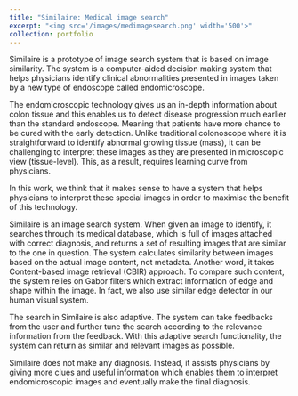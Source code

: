 ```yaml
---
title: "Similaire: Medical image search"
excerpt: "<img src='/images/medimagesearch.png' width='500'>"
collection: portfolio
---
```


Similaire is a prototype of image search system that is based on image similarity. The system is a computer-aided decision making system that helps physicians identify clinical abnormalities presented in images taken by a new type of endoscope called endomicroscope.

The endomicroscopic technology gives us an in-depth information about colon tissue and this enables us to detect disease progression much earlier than the standard endoscope. Meaning that patients have more chance to be cured with the early detection. Unlike traditional colonoscope where it is straightforward to identify abnormal growing tissue (mass), it can be challenging to interpret these images as they are presented in microscopic view (tissue-level). This, as a result, requires learning curve from physicians.

In this work, we think that it makes sense to have a system that helps physicians to interpret these special images in order to maximise the benefit of this technology.

Similaire is an image search system. When given an image to identify, it searches through its medical database, which is full of images attached with correct diagnosis, and returns a set of resulting images that are similar to the one in question. The system calculates similarity between images based on the actual image content, not metadata. Another word, it takes Content-based image retrieval (CBIR) approach. To compare such content, the system relies on Gabor filters which extract information of edge and shape within the image. In fact, we also use similar edge detector in our human visual system.

The search in Similaire is also adaptive. The system can take feedbacks from the user and further tune the search according to the relevance information from the feedback. With this adaptive search functionality, the system can return as similar and relevant images as possible.

Similaire does not make any diagnosis. Instead, it assists physicians by giving more clues and useful information which enables them to interpret endomicroscopic images and eventually make the final diagnosis.
